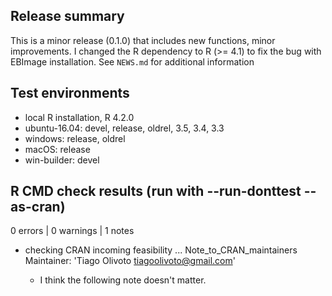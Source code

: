 ## Release summary
This is a minor release (0.1.0) that includes new functions, minor improvements. I changed the R dependency to R (>= 4.1) to fix the bug with EBImage installation. See `NEWS.md` for additional information


## Test environments
* local R installation, R 4.2.0
* ubuntu-16.04: devel, release, oldrel, 3.5, 3.4, 3.3
* windows: release, oldrel
* macOS: release
* win-builder: devel

## R CMD check results (run with --run-donttest --as-cran)
0 errors | 0 warnings | 1 notes

* checking CRAN incoming feasibility ... Note_to_CRAN_maintainers Maintainer: 'Tiago Olivoto <tiagoolivoto@gmail.com>'

   - I think the following note doesn't matter.
